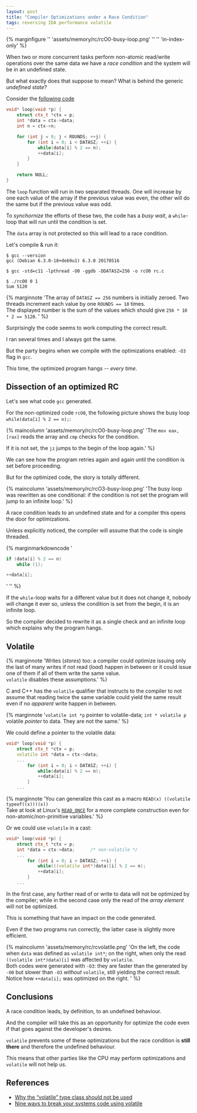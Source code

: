 ```yaml
---
layout: post
title: "Compiler Optimizations under a Race Condition"
tags: reversing IDA performance volatile
---
```


{% marginfigure '' 'assets/memory/rc/rcO0-busy-loop.png'
'' '' 'in-index-only' %}

When two or more concurrent tasks perform non-atomic read/write operations
over the same data we have a *race condition* and
the system will be in an undefined state.

But what exactly does that suppose to mean? What is behind the
generic *undefined state*?<!--more-->


Consider the [following code](/assets/memory/rc/rc.c)

```cpp
void* loop(void *p) {
    struct ctx_t *ctx = p;
    int *data = ctx->data;
    int n = ctx->n;

    for (int j = 0; j < ROUNDS; ++j) {
        for (int i = 0; i < DATASZ; ++i) {
            while(data[i] % 2 == n);
            ++data[i];
        }
    }

    return NULL;
}
```

The `loop` function will run in two separated threads. One will
increase by one each value of the array if the previous
value was even, the other will do the same but if the previous
value was odd.

To *synchornize* the efforts of these two, the code has a *busy wait*,
a `while`-loop that will run until the condition is set.

The `data` array is not protected so this will lead to a race condition.

Let's compile & run it:

```shell
$ gcc --version
gcc (Debian 6.3.0-18+deb9u1) 6.3.0 20170516

$ gcc -std=c11 -lpthread -O0 -ggdb -DDATASZ=256 -o rcO0 rc.c

$ ./rcO0 0 1
Sum 5120
```

{% marginnote
'The array of `DATASZ == 256` numbers is initially zeroed. Two
threads increment each value by one `ROUNDS == 10` times.
<br/>
The displayed number is
the sum of the values which should give `256 * 10 * 2 == 5120`.
' %}

Surprisingly the code seems to work computing the correct result.

I ran several times and I always got the same.

But the party begins when we compile with the optimizations enabled: `-O3`
flag in `gcc`.

This time, the optimized program hangs -- *every time*.

## Dissection of an optimized RC

Let's see what code `gcc` generated.

For the non-optimized code `rcO0`, the following picture shows the busy loop
`while(data[i] % 2 == n);`:

{% maincolumn 'assets/memory/rc/rcO0-busy-loop.png'
'The `mov eax, [rax]` reads the array and `cmp` checks for the
condition.

If it is not set, the `jz` jumps to the begin
of the loop again.' %}

We can see how the program retries again and again until the condition
is set before proceeding.

But for the optimized code, the story is totally different.

{% maincolumn 'assets/memory/rc/rcO3-busy-loop.png'
'The busy loop was rewritten as one conditional: if the condition
is not set the program will jump to an infinite loop.' %}

A race condition leads to an undefined state and for a compiler this
opens the door for optimizations.

Unless explicitly noticed, the compiler will assume that the code is
single threaded.

{% marginmarkdowncode
'
```cpp
if (data[i] % 2 == n)
    while (1);

++data[i];
```
'
'' %}

If the `while`-loop waits for a different value but it does not change
it, nobody will change it ever so, unless the condition is set
from the begin, it is an infinite loop.

So the compiler decided to rewrite it as a single check and
an infinite loop which explains why the program hangs.

## Volatile

{% marginnote
'Writes (*stores*) too: a compiler could optimize issuing
only the last of many writes if not read (*load*) happen in between or it could
issue one of them if all of them write the same value.
<br />
`volatile` disables these assumptions.' %}

C and C++ has the `volatile` qualifier that instructs to the compiler
to not assume that reading twice
the same variable could yield the
same result even if no *apparent* write happen in between.

{% marginnote
'`volatile int *p`  pointer to volatile-data; `int * volatile p`
volatile *pointer* to data. They are not the same.' %}

We could define a pointer to the volatile data:

```cpp
void* loop(void *p) {
    struct ctx_t *ctx = p;
    volatile int *data = ctx->data;
    ...
        for (int i = 0; i < DATASZ; ++i) {
            while(data[i] % 2 == n);
            ++data[i];
        }
    ...
```

{% marginnote 'You can generalize this cast as a macro
`READ(x) ((volatile typeof((x)))(x))`
<br />
Take at look at Linux&apos;s
[`READ_ONCE`](https://github.com/torvalds/linux/blob/master/include/linux/compiler.h)
for a more complete construction even for non-atomic/non-primitive variables.' %}

Or we could use `volatile` in a cast:

```cpp
void* loop(void *p) {
    struct ctx_t *ctx = p;
    int *data = ctx->data;      /* non-volatile */
    ...
        for (int i = 0; i < DATASZ; ++i) {
            while(((volatile int*)data)[i] % 2 == n);
            ++data[i];
        }
    ...
```

In the first case, any further read of or write to data will
not be optimized by the compiler; while in the second case
only the read of the *array element* will not be optimized.

This is something that have an impact on the code generated.

Even if the two programs run correctly, the
latter case is slightly more efficient.

{% maincolumn 'assets/memory/rc/rcvolatile.png'
'On the left, the code when `data` was defined as `volatile int*`;
on the right, when only the read `((volatile int*)data)[i]` was
affected by `volatile`.
<br />
Both codes were generated with `-O3`: they are faster than
the generated by `-O0` but slower than `-O3` *without* `volatile`,
still yielding the correct result.
<br />
Notice how `++data[i];` was optimized on the right.
' %}


## Conclusions

A race condition leads, by definition, to an undefined behaviour.

And the compiler will take this as an opportunity for optimize
the code even if that goes against the developer's desires.

`volatile` prevents some of these optimizations but
the race condition is **still there** and therefore the undefined
behaviour.

This means that other parties like the CPU may perform
optimizations and `volatile` will not help us.

## References

 - [Why the “volatile” type class should not be used](https://www.kernel.org/doc/html/v4.12/process/volatile-considered-harmful.html)
 - [Nine ways to break your systems code using volatile](https://blog.regehr.org/archives/28)
